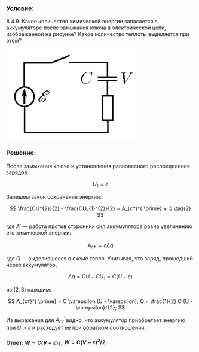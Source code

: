 ###  Условие:

$8.4.9.$ Какое количество химической энергии запасается в аккумуляторе после замыкания ключа в электрической цепи, изображенной на рисунке? Какое количество теплоты выделяется при этом?

![К задаче $8.4.9$|350x242, 30%](../../img/8.4.9/8.4.9.png)

###  Решение:

После замыкания ключа и установления равновесного распределения зарядов:

$$
U_{1} = \varepsilon \tag{1}
$$

Запишем закон сохранения энергии:

$$
\frac{CU^{2}}{2} - \frac{CU_{1}^{2}}{2} = A_{ст}^{ \prime} + Q \tag{2}
$$

где ${A}'$ — работа против сторонних сил аккумулятора равна увеличению его химической энергии:

$$
A_{ст}^{ \prime} = \varepsilon \Delta q \tag{3}
$$

где $Q$ — выделившееся в схеме тепло. Учитывая, что заряд, прошедший через аккумулятор,

$$
\Delta q = CU - CU_{1} = C (U - \varepsilon) \tag{4}
$$

из $(2,3)$ находим:

$$
A_{ст}^{ \prime} = C \varepsilon (U - \varepsilon); Q = \frac{1}{2} C (U - \varepsilon)^{2};
$$

Из выражения для $A_{ст}^{ \prime}$ видно, что аккумулятор приобретает энергию при $U > \varepsilon$ и расходует ее при обратном соотношении.

####  Ответ: $W = C(V − \varepsilon)\varepsilon;$ $W = C(V − \varepsilon)^2/2.$